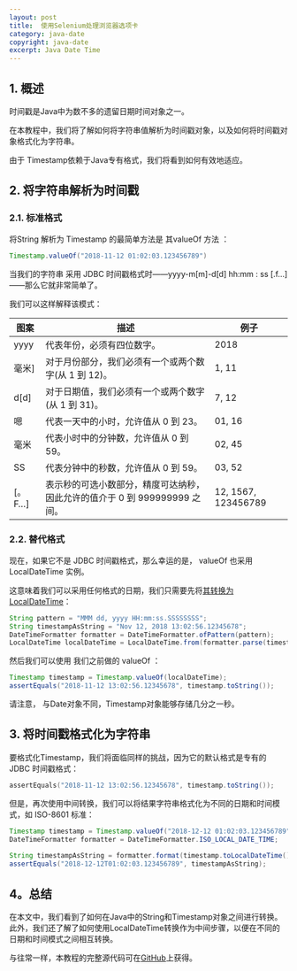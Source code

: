 ```yaml
---
layout: post
title:  使用Selenium处理浏览器选项卡
category: java-date
copyright: java-date
excerpt: Java Date Time
---
```


## 1. 概述

时间戳是Java中为数不多的遗留日期时间对象之一。

在本教程中，我们将了解如何将字符串值解析为时间戳对象，以及如何将时间戳对象格式化为字符串。

由于 Timestamp依赖于Java专有格式，我们将看到如何有效地适应。

## 2. 将字符串解析为时间戳

### 2.1. 标准格式

将String 解析为 Timestamp 的最简单方法是 其valueOf 方法 ：

```java
Timestamp.valueOf("2018-11-12 01:02:03.123456789")
```

当我们的字符串 采用 JDBC 时间戳格式时——yyyy-m[m]-d[d] hh:mm : ss [.f…] ——那么它就非常简单了。

我们可以这样解释该模式：

| 图案     | 描述                                                         | 例子                |
| -------- | ------------------------------------------------------------ | ------------------- |
| yyyy   | 代表年份，必须有四位数字。                                   | 2018                |
| 毫米]  | 对于月份部分，我们必须有一个或两个数字(从 1 到 12)。       | 1, 11               |
| d[d]   | 对于日期值，我们必须有一个或两个数字(从 1 到 31)。         | 7, 12               |
| 嗯     | 代表一天中的小时，允许值从 0 到 23。                         | 01, 16              |
| 毫米   | 代表小时中的分钟数，允许值从 0 到 59。                       | 02, 45              |
| SS     | 代表分钟中的秒数，允许值从 0 到 59。                         | 03, 52              |
| [。F…] | 表示秒的可选小数部分，精度可达纳秒，因此允许的值介于 0 到 999999999 之间。 | 12, 1567, 123456789 |

### 2.2. 替代格式

现在，如果它不是 JDBC 时间戳格式，那么幸运的是， valueOf 也采用 LocalDateTime 实例。

这意味着我们可以采用任何格式的日期，我们只需要先将[其转换为LocalDateTime](https://www.baeldung.com/java-string-to-date)：

```java
String pattern = "MMM dd, yyyy HH:mm:ss.SSSSSSSS";
String timestampAsString = "Nov 12, 2018 13:02:56.12345678";
DateTimeFormatter formatter = DateTimeFormatter.ofPattern(pattern);
LocalDateTime localDateTime = LocalDateTime.from(formatter.parse(timestampAsString));
```

然后我们可以使用  我们之前做的 valueOf ：

```java
Timestamp timestamp = Timestamp.valueOf(localDateTime);
assertEquals("2018-11-12 13:02:56.12345678", timestamp.toString());
```

请注意， 与Date对象不同，Timestamp对象能够存储几分之一秒。

## 3. 将时间戳格式化为字符串

要格式化Timestamp，我们将面临同样的挑战，因为它的默认格式是专有的 JDBC 时间戳格式：

```powershell
assertEquals("2018-11-12 13:02:56.12345678", timestamp.toString());
```

但是，再次使用中间转换，我们可以将结果字符串格式化为不同的日期和时间模式，如 ISO-8601 标准：

```java
Timestamp timestamp = Timestamp.valueOf("2018-12-12 01:02:03.123456789");
DateTimeFormatter formatter = DateTimeFormatter.ISO_LOCAL_DATE_TIME;
 
String timestampAsString = formatter.format(timestamp.toLocalDateTime());
assertEquals("2018-12-12T01:02:03.123456789", timestampAsString);
```

## 4。总结

在本文中，我们看到了如何在Java中的String和Timestamp对象之间进行转换。此外，我们还了解了如何使用LocalDateTime转换作为中间步骤，以便在不同的日期和时间模式之间相互转换。

与往常一样，本教程的完整源代码可在[GitHub](https://github.com/tu-yucheng/taketoday-tutorial4j/tree/master/java-core-modules/java-date-operations-1)上获得。